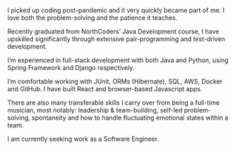 I picked up coding post-pandemic and it very quickly became part of me. I love both the problem-solving and the patience it teaches. 

Recently graduated from NorthCoders’ Java Development course, I have upskilled significantly through extensive pair-programming and test-driven development. 

I’m experienced in full-stack development with both Java and Python, using Spring Framework and Django respectively. 

I’m comfortable working with JUnit, ORMs (Hibernate), SQL, AWS, Docker and GitHub. I have built React and browser-based Javascript apps. 

There are also many transferable skills I carry over from being a full-time musician, most notably: leadership & team-building, self-led problem-solving, spontaneity and how to handle fluctuating emotional states within a team. 

I am currently seeking work as a Software Engineer.
